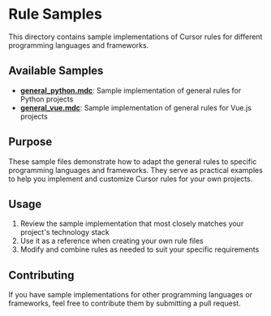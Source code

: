 # Rule Samples

This directory contains sample implementations of Cursor rules for different programming languages and frameworks.

## Available Samples

- **[general_python.mdc](./general_python.mdc)**: Sample implementation of general rules for Python projects
- **[general_vue.mdc](./general_vue.mdc)**: Sample implementation of general rules for Vue.js projects

## Purpose

These sample files demonstrate how to adapt the general rules to specific programming languages and frameworks. They serve as practical examples to help you implement and customize Cursor rules for your own projects.

## Usage

1. Review the sample implementation that most closely matches your project's technology stack
2. Use it as a reference when creating your own rule files
3. Modify and combine rules as needed to suit your specific requirements

## Contributing

If you have sample implementations for other programming languages or frameworks, feel free to contribute them by submitting a pull request. 